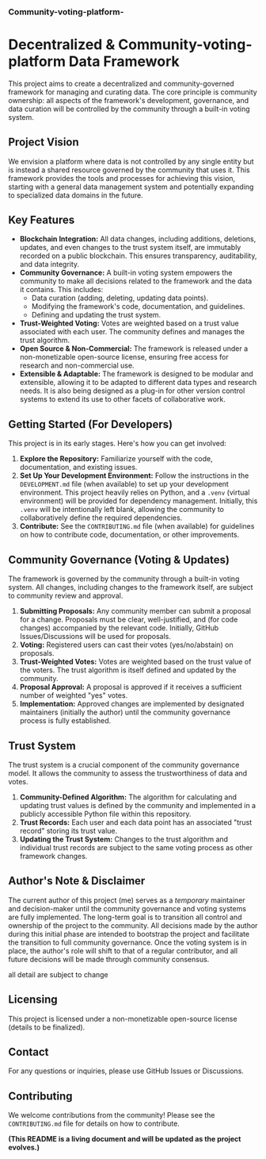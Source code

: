 ### Community-voting-platform-

# Decentralized & Community-voting-platform Data Framework

This project aims to create a decentralized and community-governed framework for managing and curating data.  The core principle is community ownership: all aspects of the framework's development, governance, and data curation will be controlled by the community through a built-in voting system.

## Project Vision

We envision a platform where data is not controlled by any single entity but is instead a shared resource governed by the community that uses it. This framework provides the tools and processes for achieving this vision, starting with a general data management system and potentially expanding to specialized data domains in the future.

## Key Features

*   **Blockchain Integration:** All data changes, including additions, deletions, updates, and even changes to the trust system itself, are immutably recorded on a public blockchain. This ensures transparency, auditability, and data integrity.
*   **Community Governance:** A built-in voting system empowers the community to make all decisions related to the framework and the data it contains.  This includes:
    *   Data curation (adding, deleting, updating data points).
    *   Modifying the framework's code, documentation, and guidelines.
    *   Defining and updating the trust system.
*   **Trust-Weighted Voting:** Votes are weighted based on a trust value associated with each user.  The community defines and manages the trust algorithm.
*   **Open Source & Non-Commercial:** The framework is released under a non-monetizable open-source license, ensuring free access for research and non-commercial use.
*   **Extensible & Adaptable:** The framework is designed to be modular and extensible, allowing it to be adapted to different data types and research needs.  It is also being designed as a plug-in for other version control systems to extend its use to other facets of collaborative work.

## Getting Started (For Developers)

This project is in its early stages.  Here's how you can get involved:

1.  **Explore the Repository:** Familiarize yourself with the code, documentation, and existing issues.
2.  **Set Up Your Development Environment:** Follow the instructions in the `DEVELOPMENT.md` file (when available) to set up your development environment.  This project heavily relies on Python, and a `.venv` (virtual environment) will be provided for dependency management. Initially, this `.venv` will be intentionally left blank, allowing the community to collaboratively define the required dependencies.
3.  **Contribute:**  See the `CONTRIBUTING.md` file (when available) for guidelines on how to contribute code, documentation, or other improvements.

## Community Governance (Voting & Updates)

The framework is governed by the community through a built-in voting system.  All changes, including changes to the framework itself, are subject to community review and approval.

1.  **Submitting Proposals:**  Any community member can submit a proposal for a change.  Proposals must be clear, well-justified, and (for code changes) accompanied by the relevant code.  Initially, GitHub Issues/Discussions will be used for proposals.
2.  **Voting:** Registered users can cast their votes (yes/no/abstain) on proposals.
3.  **Trust-Weighted Votes:** Votes are weighted based on the trust value of the voters.  The trust algorithm is itself defined and updated by the community.
4.  **Proposal Approval:**  A proposal is approved if it receives a sufficient number of weighted "yes" votes.
5.  **Implementation:**  Approved changes are implemented by designated maintainers (initially the author) until the community governance process is fully established.

## Trust System

The trust system is a crucial component of the community governance model.  It allows the community to assess the trustworthiness of data and votes.

1.  **Community-Defined Algorithm:** The algorithm for calculating and updating trust values is defined by the community and implemented in a publicly accessible Python file within this repository.
2.  **Trust Records:**  Each user and each data point has an associated "trust record" storing its trust value.
3.  **Updating the Trust System:**  Changes to the trust algorithm and individual trust records are subject to the same voting process as other framework changes.

## Author's Note & Disclaimer

The current author of this project (me) serves as a *temporary* maintainer and decision-maker until the community governance and voting systems are fully implemented.  The long-term goal is to transition all control and ownership of the project to the community.  All decisions made by the author during this initial phase are intended to bootstrap the project and facilitate the transition to full community governance.  Once the voting system is in place, the author's role will shift to that of a regular contributor, and all future decisions will be made through community consensus.

all detail are subject to change 

## Licensing

This project is licensed under a non-monetizable open-source license (details to be finalized).

## Contact

For any questions or inquiries, please use GitHub Issues or Discussions.

## Contributing

We welcome contributions from the community!  Please see the `CONTRIBUTING.md` file for details on how to contribute.

**(This README is a living document and will be updated as the project evolves.)**
